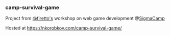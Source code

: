 ### camp-survival-game

Project from [@firetto's](https://github.com/firetto) workshop on web game development @[SigmaCamp](sigmacamp.org)

Hosted at https://nkorobkov.com/camp-survival-game/
